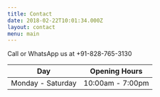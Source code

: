 ```yaml
---
title: Contact
date: 2018-02-22T10:01:34.000Z
layout: contact
menu: main
---
```

Call or WhatsApp us at +91-828-765-3130

| Day       | Opening Hours   |
| --------- | --------------- |
| Monday - Saturday   | 10:00am - 7:00pm |